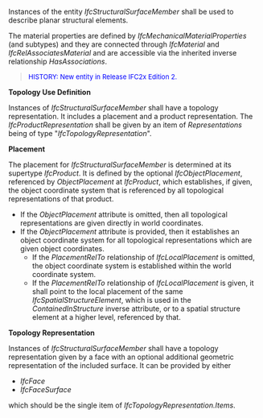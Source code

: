 ﻿Instances of the entity _IfcStructuralSurfaceMember_ shall be used to describe planar structural elements.

The material properties are defined by _IfcMechanicalMaterialProperties_ (and subtypes) and they are connected through _IfcMaterial_ and _IfcRelAssociatesMaterial_ and are accessible via the inherited inverse relationship _HasAssociations_.

> <font color="#0000FF" size="-1"> HISTORY: New entity in Release IFC2x
		  Edition 2. </font>
> 


****Topology Use Definition****

Instances of _IfcStructuralSurfaceMember_ shall have a topology representation. It includes a placement and a product representation. The _IfcProductRepresentation_ shall be given by an item of _Representations_ being of type "_IfcTopologyRepresentation_".

**Placement**

The placement for _IfcStructuralSurfaceMember_ is determined at its supertype _IfcProduct_. It is defined by the optional _IfcObjectPlacement_, referenced by _ObjectPlacement_ at _IfcProduct_, which establishes, if given, the object coordinate system that is referenced by all topological representations of that product.

* If the _ObjectPlacement_ attribute is omitted, then all topological representations are given directly in world coordinates.
* If the _ObjectPlacement_ attribute is provided, then it establishes an object coordinate system for all topological representations which are given object coordinates. 
    * If the _PlacementRelTo_ relationship of _IfcLocalPlacement_ is omitted, the object coordinate system is established within the world coordinate system.
    * If the _PlacementRelTo_ relationship of _IfcLocalPlacement_ is given, it shall point to the local placement of the same _IfcSpatialStructureElement_, which is used in the _ContainedInStructure_ inverse attribute, or to a spatial structure element at a higher level, referenced by that. 

**Topology Representation**

Instances of _IfcStructuralSurfaceMember_ shall have a topology representation given by a face with an optional additional geometric representation of the included surface. It can be provided by either

* _IfcFace_
* _IfcFaceSurface_

which should be the single item of _IfcTopologyRepresentation.Items_.
